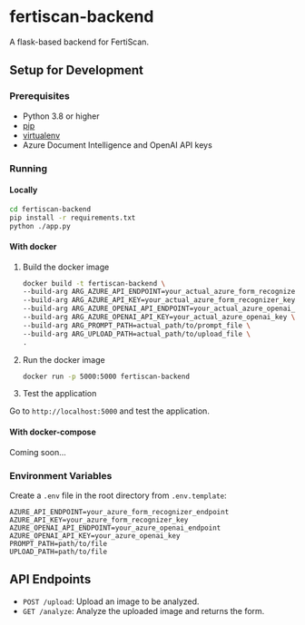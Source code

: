 # fertiscan-backend

A flask-based backend for FertiScan.

## Setup for Development

### Prerequisites

- Python 3.8 or higher
- [pip](https://pip.pypa.io/en/stable/installation/)
- [virtualenv](https://virtualenv.pypa.io/en/stable/installation/)
- Azure Document Intelligence and OpenAI API keys

### Running

#### Locally

```sh
cd fertiscan-backend
pip install -r requirements.txt
python ./app.py
```

#### With docker

1. Build the docker image

    ```bash
    docker build -t fertiscan-backend \
    --build-arg ARG_AZURE_API_ENDPOINT=your_actual_azure_form_recognizer_endpoint \
    --build-arg ARG_AZURE_API_KEY=your_actual_azure_form_recognizer_key \
    --build-arg ARG_AZURE_OPENAI_API_ENDPOINT=your_actual_azure_openai_endpoint \
    --build-arg ARG_AZURE_OPENAI_API_KEY=your_actual_azure_openai_key \
    --build-arg ARG_PROMPT_PATH=actual_path/to/prompt_file \
    --build-arg ARG_UPLOAD_PATH=actual_path/to/upload_file \
    .
    ```

2. Run the docker image

    ```bash
    docker run -p 5000:5000 fertiscan-backend
    ```

3. Test the application

Go to `http://localhost:5000` and test the application.

#### With docker-compose

Coming soon...

### Environment Variables

Create a `.env` file in the root directory from `.env.template`:

```plaintext
AZURE_API_ENDPOINT=your_azure_form_recognizer_endpoint
AZURE_API_KEY=your_azure_form_recognizer_key
AZURE_OPENAI_API_ENDPOINT=your_azure_openai_endpoint
AZURE_OPENAI_API_KEY=your_azure_openai_key
PROMPT_PATH=path/to/file
UPLOAD_PATH=path/to/file
```

## API Endpoints

- `POST /upload`: Upload an image to be analyzed.
- `GET /analyze`: Analyze the uploaded image and returns the form.
